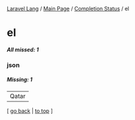 [Laravel Lang](https://github.com/Laravel-Lang/lang) / [Main Page](../index.md) / [Completion Status](../status.md) / el

# el

##### All missed: 1


### json

##### Missing: 1

<table >
<tr><td align="left" >
Qatar
</td>
</tr>

</table>


[ [go back](../status.md) | [to top](#) ]

